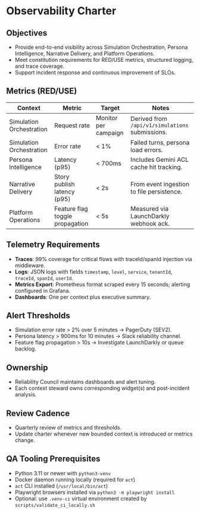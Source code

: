 # Observability Charter

## Objectives

- Provide end-to-end visibility across Simulation Orchestration, Persona Intelligence, Narrative Delivery, and Platform Operations.
- Meet constitution requirements for RED/USE metrics, structured logging, and trace coverage.
- Support incident response and continuous improvement of SLOs.

## Metrics (RED/USE)

| Context | Metric | Target | Notes |
|---------|--------|--------|-------|
| Simulation Orchestration | Request rate | Monitor per campaign | Derived from `/api/v1/simulations` submissions. |
| Simulation Orchestration | Error rate | < 1% | Failed turns, persona load errors. |
| Persona Intelligence | Latency (p95) | < 700ms | Includes Gemini ACL cache hit tracking. |
| Narrative Delivery | Story publish latency (p95) | < 2s | From event ingestion to file persistence. |
| Platform Operations | Feature flag toggle propagation | < 5s | Measured via LaunchDarkly webhook ack. |

## Telemetry Requirements

- **Traces**: 99% coverage for critical flows with traceId/spanId injection via middleware.
- **Logs**: JSON logs with fields `timestamp`, `level`, `service`, `tenantId`, `traceId`, `spanId`, `userId`.
- **Metrics Export**: Prometheus format scraped every 15 seconds; alerting configured in Grafana.
- **Dashboards**: One per context plus executive summary.

## Alert Thresholds

- Simulation error rate > 2% over 5 minutes → PagerDuty (SEV2).
- Persona latency > 900ms for 10 minutes → Slack reliability channel.
- Feature flag propagation > 10s → Investigate LaunchDarkly or queue backlog.

## Ownership

- Reliability Council maintains dashboards and alert tuning.
- Each context steward owns corresponding widget(s) and post-incident analysis.

## Review Cadence

- Quarterly review of metrics and thresholds.
- Update charter whenever new bounded context is introduced or metrics change.

## QA Tooling Prerequisites

- Python 3.11 or newer with `python3-venv`
- Docker daemon running locally (required for `act`)
- `act` CLI installed (`/usr/local/bin/act`)
- Playwright browsers installed via `python3 -m playwright install`
- Optional: use `.venv-ci` virtual environment created by `scripts/validate_ci_locally.sh`
